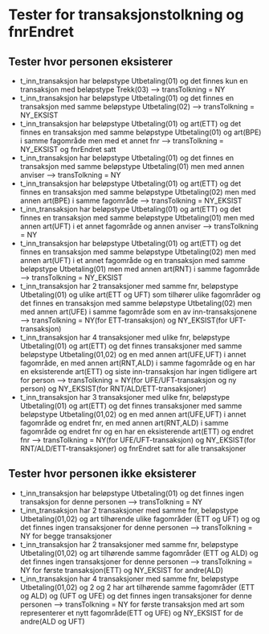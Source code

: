 # Tester for transaksjonstolkning og fnrEndret
## Tester hvor personen eksisterer

 - t_inn_transaksjon har beløpstype Utbetaling(01) og det finnes kun en transaksjon med beløpstype Trekk(03) --> transTolkning = NY
 - t_inn_transaksjon har beløpstype Utbetaling(01) og det finnes en transaksjon med samme beløpstype Utbetaling(02) --> transTolkning = NY_EKSIST
 - t_inn_transaksjon har beløpstype Utbetaling(01) og art(ETT) og det finnes en transaksjon med samme beløpstype Utbetaling(01) og art(BPE) i samme fagområde men med et annet fnr --> transTolkning = NY_EKSIST og fnrEndret satt
 - t_inn_transaksjon har beløpstype Utbetaling(01) og det finnes en transaksjon med samme beløpstype Utbetaling(01) men med annen anviser --> transTolkning = NY
 - t_inn_transaksjon har beløpstype Utbetaling(01) og art(ETT) og det finnes en transaksjon med samme beløpstype Utbetaling(02) men med annen art(BPE) i samme fagområde --> transTolkning = NY_EKSIST
 - t_inn_transaksjon har beløpstype Utbetaling(01) og art(ETT) og det finnes en transaksjon med samme beløpstype Utbetaling(01) men med annen art(UFT) i et annet fagområde og annen anviser --> transTolkning = NY
 - t_inn_transaksjon har beløpstype Utbetaling(01) og art(ETT) og det finnes en transaksjon med samme beløpstype Utbetaling(02) men med annen art(UFT) i et annet fagområde og  en transaksjon med samme beløpstype Utbetaling(01) men med annen art(RNT) i samme fagområde --> transTolkning = NY_EKSIST
 - t_inn_transaksjon har 2 transaksjoner med samme fnr, beløpstype Utbetaling(01) og ulike art(ETT og UFT) som tilhører ulike fagområder og det finnes en transaksjon med samme beløpstype Utbetaling(02) men med annen art(UFE) i samme  fagområde som en av inn-transaksjonene --> transTolkning = NY(for ETT-transaksjon) og NY_EKSIST(for UFT-transaksjon)
 - t_inn_transaksjon har 4 transaksjoner med ulike fnr, beløpstype Utbetaling(01) og art(ETT) og det finnes transaksjoner med samme beløpstype Utbetaling(01,02) og en med annen art(UFE,UFT) i annet fagområde, en  med annen art(RNT,ALD) i samme fagområde og en har en eksisterende art(ETT) og siste inn-transaksjon har ingen tidligere art for person --> transTolkning = NY(for UFE/UFT-transaksjon og ny person) og NY_EKSIST(for RNT/ALD/ETT-transaksjoner)
 - t_inn_transaksjon har 3 transaksjoner med ulike fnr, beløpstype Utbetaling(01) og art(ETT) og det finnes transaksjoner med samme beløpstype Utbetaling(01,02) og en med annen art(UFE,UFT) i annet fagområde og endret fnr, en med annen art(RNT,ALD) i samme fagområde og endret fnr og en har en eksisterende art(ETT) og endret fnr --> transTolkning = NY(for UFE/UFT-transaksjon) og NY_EKSIST(for RNT/ALD/ETT-transaksjoner) og fnrEndret satt for alle transaksjoner

## Tester hvor personen ikke eksisterer
- t_inn_transaksjon har beløpstype Utbetaling(01) og det finnes ingen transaksjon for denne personen --> transTolkning = NY
- t_inn_transaksjon har 2 transaksjoner med samme fnr, beløpstype Utbetaling(01,02) og art tilhørende ulike fagområder (ETT og UFT) og og det finnes ingen transaksjoner for denne personen --> transTolkning = NY for begge transaksjoner
- t_inn_transaksjon har 2 transaksjoner med samme fnr, beløpstype Utbetaling(01,02) og art tilhørende samme fagområder (ETT og ALD) og det finnes ingen transaksjoner for denne personen --> transTolkning = NY for første transaksjon(ETT) og NY_EKSIST for andre(ALD)
- t_inn_transaksjon har 4 transaksjoner med samme fnr, beløpstype Utbetaling(01,02) og 2 og 2 har art tilhørende samme fagområder (ETT og ALD) og (UFT og UFE) og det finnes ingen transaksjoner for denne personen --> transTolkning = NY for første transaksjon med art som representerer et nytt fagområde(ETT og UFE) og NY_EKSIST for de andre(ALD og UFT)
